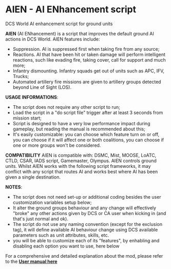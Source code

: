 # AIEN - AI ENhancement script
DCS World AI enhancement script for ground units

**AIEN** (AI ENhancement) is a script that improves the default ground AI actions in DCS World. AIEN features include: 
- Suppression. AI is suppressed first when taking fire from any source;
- Reactions. AI that have been hit or taken damage will perform intelligent reactions, such like evading fire, taking cover, call for support and much more;
- Infantry dismounting. Infantry squads get out of units such as APC, IFV, Trucks;
- Automated artillery fire missions are given to artillery groups detected beyond Line of Sight (LOS).

**USAGE INFORMATIONS**:
- The script does not require any other script to run;
- Load the script in a "do script file" trigger after at least 3 seconds from mission start;
- Script is designed to have a very low performance impact during gameplay, but reading the manual is recommended about this;
- It's easily customizable: you can choose which feature turn on or off, you can choose if it will affect one or both coalitions, you can choose if one or more groups won't be considered.

**COMPATIBILITY** 
AIEN is compatible with: DSMC, Mist, MOOSE, LoATC, CTLD, CSAR, IADS script, Gamemaster, Olympus.
AIEN controls ground units. Whilst AIEN works with the following script frameworks, it may conflict with any script that routes AI and works best where AI has been given a single destination.


**NOTES**:
- The script does not need set-up or additional coding besides the user customization variables setup below;
- It alter the ground groups behaviour and any change will effectively "broke" any other actions given by DCS or CA user when kicking in (and that's just normal and ok).
- The script do not use any naming convention (except for the exclusion tag), it will define available AI behaviour change using DCS available parameters such as unit attributes, skills, etc.
- you will be able to customize each of its "features", by enhabling and disabling each option you want to use, here below

For a comprehensive and detailed explanation about the mod, please refer to the [**User manual here**](https://docs.google.com/document/d/1w7RJDScHOWXYcAAL94GIqnlTb_YtBNbuplIL_kLZ1dI/edit?usp=drive_link)

